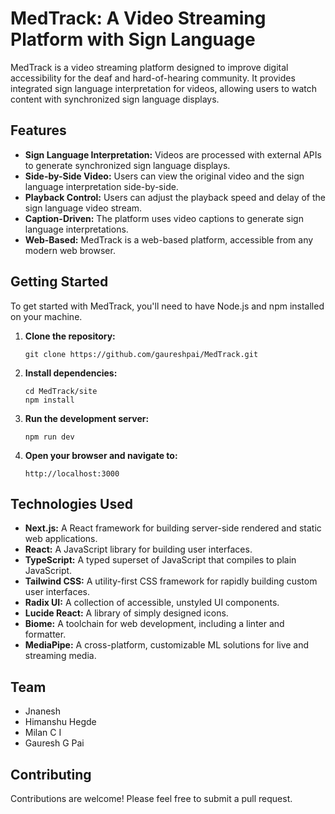 # MedTrack: A Video Streaming Platform with Sign Language

MedTrack is a video streaming platform designed to improve digital accessibility for the deaf and hard-of-hearing community. It provides integrated sign language interpretation for videos, allowing users to watch content with synchronized sign language displays.

## Features

*   **Sign Language Interpretation:** Videos are processed with external APIs to generate synchronized sign language displays.
*   **Side-by-Side Video:** Users can view the original video and the sign language interpretation side-by-side.
*   **Playback Control:** Users can adjust the playback speed and delay of the sign language video stream.
*   **Caption-Driven:** The platform uses video captions to generate sign language interpretations.
*   **Web-Based:** MedTrack is a web-based platform, accessible from any modern web browser.

## Getting Started

To get started with MedTrack, you'll need to have Node.js and npm installed on your machine.

1.  **Clone the repository:**
    ```
    git clone https://github.com/gaureshpai/MedTrack.git
    ```
2.  **Install dependencies:**
    ```
    cd MedTrack/site
    npm install
    ```
3.  **Run the development server:**
    ```
    npm run dev
    ```
4.  **Open your browser and navigate to:**
    ```
    http://localhost:3000
    ```

## Technologies Used

*   **Next.js:** A React framework for building server-side rendered and static web applications.
*   **React:** A JavaScript library for building user interfaces.
*   **TypeScript:** A typed superset of JavaScript that compiles to plain JavaScript.
*   **Tailwind CSS:** A utility-first CSS framework for rapidly building custom user interfaces.
*   **Radix UI:** A collection of accessible, unstyled UI components.
*   **Lucide React:** A library of simply designed icons.
*   **Biome:** A toolchain for web development, including a linter and formatter.
*   **MediaPipe:** A cross-platform, customizable ML solutions for live and streaming media.

## Team

*   Jnanesh
*   Himanshu Hegde
*   Milan C I
*   Gauresh G Pai

## Contributing

Contributions are welcome! Please feel free to submit a pull request.